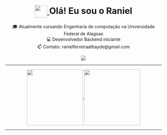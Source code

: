 <h1 align="center">
  <a href="https://www.linkedin.com/in/raniel-athayde-128988276">
    <img align="center" width="40px" src="https://media.giphy.com/media/hvRJCLFzcasrR4ia7z/giphy.gif">
  </a>
  <span>Olá! Eu sou o Raniel </span>
</h1>

<p align="center">
  🎓 Atualmente cursando Engenharia de computação na Universidade Federal de Alagoas
  <br>
  💻 Desenvolvedor Backend iniciante 
  <br>
  📫 Contato: ranielferreiraathayde@gmail.com
  
</p>

<p align="center">
  <a href="https://skillicons.dev">
    <img src="https://skillicons.dev/icons?i=py,c,docker,git,vscode" />
  </a>
</p>

---

<p align="center">
  <a href="https://github.com/Raniel-Athayde/github-readme-stats">
    <img align="center" height="180em" src="https://github-readme-stats.vercel.app/api?username=Raniel-Athayde&show_icons=true&theme=dracula&include_all_commits=true&count_private=true"/>
  </a>
  <a href="https://github.com/Raniel-Athayde/github-readme-stats">
    <img align="center" height="180em" src="https://github-readme-stats.vercel.app/api/top-langs/?username=Raniel-Athayde&layout=compact&langs_count=7&theme=dracula"/>
  </a>
</p>

---


